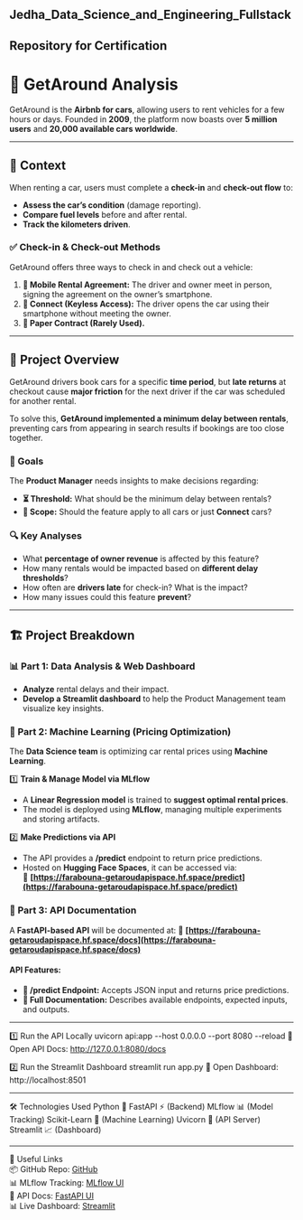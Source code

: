 ## Jedha_Data_Science_and_Engineering_Fullstack
## Repository for Certification
# 🚗 GetAround Analysis

GetAround is the **Airbnb for cars**, allowing users to rent vehicles for a few hours or days. Founded in **2009**, the platform now boasts over **5 million users** and **20,000 available cars worldwide**.

---

## 📌 Context

When renting a car, users must complete a **check-in** and **check-out flow** to:

- **Assess the car’s condition** (damage reporting).
- **Compare fuel levels** before and after rental.
- **Track the kilometers driven**.

### ✅ Check-in & Check-out Methods
GetAround offers three ways to check in and check out a vehicle:

1. **📱 Mobile Rental Agreement:** The driver and owner meet in person, signing the agreement on the owner’s smartphone.
2. **🔑 Connect (Keyless Access):** The driver opens the car using their smartphone without meeting the owner.
3. **📝 Paper Contract (Rarely Used).**

---

## 🚧 Project Overview

GetAround drivers book cars for a specific **time period**, but **late returns** at checkout cause **major friction** for the next driver if the car was scheduled for another rental.

To solve this, **GetAround implemented a minimum delay between rentals**, preventing cars from appearing in search results if bookings are too close together.

### 🎯 Goals

The **Product Manager** needs insights to make decisions regarding:

- **⏳ Threshold:** What should be the minimum delay between rentals?
- **🚗 Scope:** Should the feature apply to all cars or just **Connect** cars?

### 🔍 Key Analyses

- What **percentage of owner revenue** is affected by this feature?
- How many rentals would be impacted based on **different delay thresholds**?
- How often are **drivers late** for check-in? What is the impact?
- How many issues could this feature **prevent**?

---

## 🏗 Project Breakdown

### **📊 Part 1: Data Analysis & Web Dashboard**
- **Analyze** rental delays and their impact.
- **Develop a Streamlit dashboard** to help the Product Management team visualize key insights.

### **🧠 Part 2: Machine Learning (Pricing Optimization)**
The **Data Science team** is optimizing car rental prices using **Machine Learning**.

1️⃣ **Train & Manage Model via MLflow**
   - A **Linear Regression model** is trained to **suggest optimal rental prices**.
   - The model is deployed using **MLflow**, managing multiple experiments and storing artifacts.

2️⃣ **Make Predictions via API**  
   - The API provides a **/predict** endpoint to return price predictions.
   - Hosted on **Hugging Face Spaces**, it can be accessed via:  
     🔗 **[https://farabouna-getaroudapispace.hf.space/predict](https://farabouna-getaroudapispace.hf.space/predict)**  

### **📜 Part 3: API Documentation**
A **FastAPI-based API** will be documented at:
🔗 **[https://farabouna-getaroudapispace.hf.space/docs](https://farabouna-getaroudapispace.hf.space/docs)**  

#### API Features:
- **🚀 /predict Endpoint:** Accepts JSON input and returns price predictions.
- **📖 Full Documentation:** Describes available endpoints, expected inputs, and outputs.

---
1️⃣ Run the API Locally
uvicorn api:app --host 0.0.0.0 --port 8080 --reload
🔗 Open API Docs: http://127.0.0.1:8080/docs

2️⃣ Run the Streamlit Dashboard
streamlit run app.py
🔗 Open Dashboard: http://localhost:8501

---

🛠 Technologies Used
Python 🐍
FastAPI ⚡ (Backend)
MLflow 📊 (Model Tracking)
Scikit-Learn 🎯 (Machine Learning)
Uvicorn 🚀 (API Server)
Streamlit 📈 (Dashboard)

---

🔗 Useful Links  
📦 GitHub Repo: [GitHub](https://github.com/Farabouna/Jedha_Data_Science_and_Engineering_Fullstack)  
📊 MLflow Tracking: [MLflow UI](https://huggingface.co/spaces/Farabouna/GetAroundPricing)  
📄 API Docs: [FastAPI UI](https://huggingface.co/spaces/Farabouna/GetAroudApiSpace)  
📊 Live Dashboard: [Streamlit](https://huggingface.co/spaces/Farabouna/GetAround)
